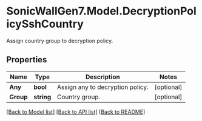 # SonicWallGen7.Model.DecryptionPolicySshCountry
Assign country group to decryption policy.

## Properties

Name | Type | Description | Notes
------------ | ------------- | ------------- | -------------
**Any** | **bool** | Assign any to decryption policy. | [optional] 
**Group** | **string** | Country group. | [optional] 

[[Back to Model list]](../README.md#documentation-for-models) [[Back to API list]](../README.md#documentation-for-api-endpoints) [[Back to README]](../README.md)


